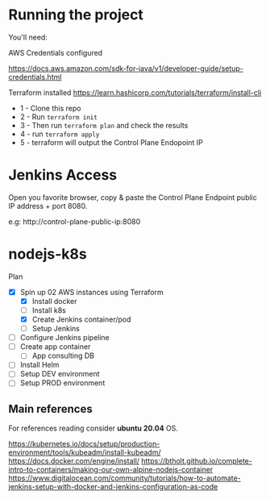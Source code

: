 # Running the project

You'll need:

AWS Credentials configured

https://docs.aws.amazon.com/sdk-for-java/v1/developer-guide/setup-credentials.html

Terraform installed
https://learn.hashicorp.com/tutorials/terraform/install-cli

- 1 - Clone this repo
- 2 - Run ```terraform init```
- 3 - Then run ```terraform plan``` and check the results
- 4 - run ```terraform apply```
- 5 - terraform will output the Control Plane Endopoint IP

# Jenkins Access
Open you favorite browser, copy & paste the Control Plane Endpoint public IP address + port 8080.

e.g: http://control-plane-public-ip:8080

# nodejs-k8s

Plan

- [x] Spin up 02 AWS instances using Terraform
   - [x] Install docker
   - [ ] Install k8s
   - [x] Create Jenkins container/pod
   - [ ] Setup Jenkins
- [ ] Configure Jenkins pipeline
- [ ] Create app container
   - [ ] App consulting DB
- [ ] Install Helm
- [ ] Setup DEV environment
- [ ] Setup PROD environment

## Main references

For references reading consider **ubuntu 20.04** OS.

https://kubernetes.io/docs/setup/production-environment/tools/kubeadm/install-kubeadm/
https://docs.docker.com/engine/install/
https://btholt.github.io/complete-intro-to-containers/making-our-own-alpine-nodejs-container
https://www.digitalocean.com/community/tutorials/how-to-automate-jenkins-setup-with-docker-and-jenkins-configuration-as-code